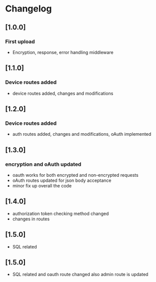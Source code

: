 # Changelog

## [1.0.0]

### First upload
- Encryption, response, error handling middleware 

## [1.1.0]

### Device routes added
- device routes added, changes and modifications 

## [1.2.0]

### Device routes added
- auth routes added, changes and modifications, oAuth implemented

## [1.3.0]

### encryption and oAuth updated
- oauth works for both encrypted and non-encrypted requests
- oAuth routes updated for json body acceptance
- minor fix up overall the code

## [1.4.0]

- authorization token checking method changed
- changes in routes
## [1.5.0]

- SQL related
## [1.5.0]

- SQL related and oauth route changed also admin route is updated

